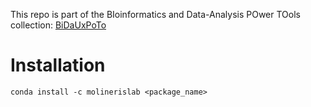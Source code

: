 This repo is part of the BIoinformatics and Data-Analysis POwer TOols collection: [BiDaUxPoTo](https://github.com/bidauxpoto)

# Installation
```
conda install -c molinerislab <package_name>
```

